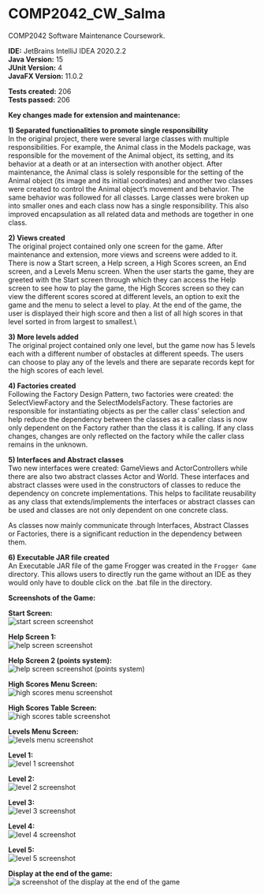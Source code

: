 # COMP2042_CW_Salma
COMP2042 Software Maintenance Coursework.

**IDE:** JetBrains IntelliJ IDEA 2020.2.2\
**Java Version:** 15\
**JUnit Version:** 4\
**JavaFX Version:** 11.0.2

**Tests created:** 206\
**Tests passed:** 206

**Key changes made for extension and maintenance:**

**1)	Separated functionalities to promote single responsibility**\
In the original project, there were several large classes with multiple responsibilities. For example, the Animal class in the Models package, was responsible for the movement of the Animal object, its setting, and its behavior at a death or at an intersection with another object. After maintenance, the Animal class is solely responsible for the setting of the Animal object (its image and its initial coordinates) and another two classes were created to control the Animal object’s movement and behavior. The same behavior was followed for all classes. Large classes were broken up into smaller ones and each class now has a single responsibility. This also improved encapsulation as all related data and methods are together in one class.

**2)	Views created**\
The original project contained only one screen for the game. After maintenance and extension, more views and screens were added to it. There is now a Start screen, a Help screen, a High Scores screen, an End screen, and a Levels Menu screen. When the user starts the game, they are greeted with the Start screen through which they can access the Help screen to see how to play the game, the High Scores screen so they can view the different scores scored at different levels, an option to exit the game and the menu to select a level to play. At the end of the game, the user is displayed their high score and then a list of all high scores in that level sorted in from largest to smallest.\

**3)	More levels added**\
The original project contained only one level, but the game now has 5 levels each with a different number of obstacles at different speeds. The users can choose to play any of the levels and there are separate records kept for the high scores of each level.

**4)	Factories created**\
Following the Factory Design Pattern, two factories were created: the SelectViewFactory and the SelectModelsFactory. These factories are responsible for instantiating objects as per the caller class’ selection and help reduce the dependency between the classes as a caller class is now only dependent on the Factory rather than the class it is calling. If any class changes, changes are only reflected on the factory while the caller class remains in the unknown.

**5)	Interfaces and Abstract classes**\
Two new interfaces were created: GameViews and ActorControllers while there are also two abstract classes Actor and World. These interfaces and abstract classes were used in the constructors of classes to reduce the dependency on concrete implementations. This helps to facilitate reusability as any class that extends/implements the interfaces or abstract classes can be used and classes are not only dependent on one concrete class.

As classes now mainly communicate through Interfaces, Abstract Classes or Factories, there is a significant reduction in the dependency between them.

**6)	Executable JAR file created**\
An Executable JAR file of the game Frogger was created in the ```Frogger Game``` directory. This allows users to directly run the game without an IDE as they would only have to double click on the .bat file in the directory.

 **Screenshots of the Game:**

**Start Screen:**\
![start screen screenshot](https://i.imgur.com/KT7o9oV.png)

**Help Screen 1:**\
![help screen screenshot](https://i.imgur.com/oMS0b1c.png)

**Help Screen 2 (points system):**\
![help screen screenshot (points system)](https://i.imgur.com/Zsg4utr.png)

**High Scores Menu Screen:**\
![high scores menu screenshot](https://i.imgur.com/wPfjYc9.png)

**High Scores Table Screen:**\
![high scores table screenshot](https://i.imgur.com/PR2M27c.png)

**Levels Menu Screen:**\
![levels menu screenshot](https://i.imgur.com/aW9d9ba.png)

**Level 1:**\
![level 1 screenshot](https://i.imgur.com/MMn4wIg.png)

**Level 2:**\
![level 2 screenshot](https://i.imgur.com/xj9okuW.png)

**Level 3:**\
![level 3 screenshot](https://i.imgur.com/W9C3f7P.png)

**Level 4:**\
![level 4 screenshot](https://i.imgur.com/npysxcV.png)

**Level 5:**\
![level 5 screenshot](https://i.imgur.com/sQ2CDw0.png)

**Display at the end of the game:**\
![a screenshot of the display at the end of the game](https://i.imgur.com/dB09OPo.png)
